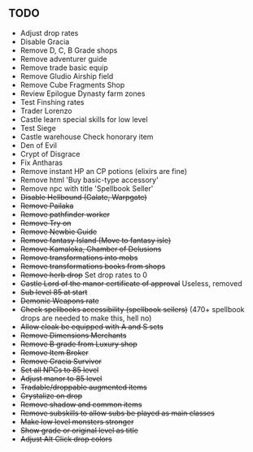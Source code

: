 ## TODO
- Adjust drop rates
- Disable Gracia
- Remove D, C, B Grade shops
- Remove adventurer guide
- Remove trade basic equip
- Remove Gludio Airship field
- Remove Cube Fragments Shop
- Review Epilogue Dynasty farm zones
- Test Finshing rates
- Trader Lorenzo
- Castle learn special skills for low level
- Test Siege
- Castle warehouse Check honorary item
- Den of Evil
- Crypt of Disgrace
- Fix Antharas
- Remove instant HP an CP potions (elixirs are fine)
- Remove html 'Buy basic-type accessory'
- Remove npc with title 'Spellbook Seller'
- ~~Disable Hellbound (Galate, Warpgate)~~
- ~~Remove Pailaka~~
- ~~Remove pathfinder worker~~
- ~~Remove Try on~~
- ~~Remove Newbie Guide~~
- ~~Remove fantasy Island (Move to fantasy isle)~~
- ~~Remove Kamaloka, Chamber of Delusions~~
- ~~Remove transformations into mobs~~
- ~~Remove transformations books from shops~~
- ~~Remove herb drop~~ Set drop rates to 0
- ~~Castle Lord of the manor certificate of approval~~ Useless, removed
- ~~Sub level 85 at start~~
- ~~Demonic Weapons rate~~
- ~~Check spellbooks accessibility (spellbook sellers)~~ (470+ spellbook drops are needed to make this, hell no)
- ~~Allow cloak be equipped with A and S sets~~
- ~~Remove Dimensions Merchants~~
- ~~Remove B grade from Luxury shop~~
- ~~Remove Item Broker~~
- ~~Remove Gracia Survivor~~
- ~~Set all NPCs to 85 level~~
- ~~Adjust manor to 85 level~~
- ~~Tradable/droppable augmented items~~
- ~~Crystalize on drop~~
- ~~Remove shadow and common items~~
- ~~Remove subskills to allow subs be played as main classes~~
- ~~Make low level monsters stronger~~
- ~~Show grade or original level as title~~
- ~~Adjust Alt Click drop colors~~
